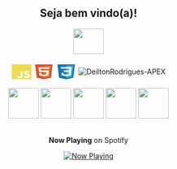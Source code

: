 <div align="center">
<h2> Seja bem vindo(a)!</h2> <img height="50" width="60" src="https://camo.githubusercontent.com/ff34dc3095186fe3529d7766637a9bb7dfb634fb5ed33fdc34e98de1c381db06/68747470733a2f2f7777772e6d75636b6962752e64652f77702d636f6e74656e742f75706c6f6164732f323031382f31302f4f63746f6361742e706e67"  >
<div style="display: inline_block"><br>
  <img align="center" alt="DeiltonRodrigues-Js" height="30" width="40" src="https://raw.githubusercontent.com/devicons/devicon/master/icons/javascript/javascript-plain.svg">
  <img align="center" alt="DeiltonRodrigues-HTML" height="30" width="40" src="https://raw.githubusercontent.com/devicons/devicon/master/icons/html5/html5-original.svg">
  <img align="center" alt="DeiltonRodrigues-CSS" height="30" width="40" src="https://raw.githubusercontent.com/devicons/devicon/master/icons/css3/css3-original.svg">
  <img align="center" alt="DeiltonRodrigues-APEX" height="30" width="40" src="https://encrypted-tbn0.gstatic.com/images?q=tbn:ANd9GcRFeSrulYoNAePi9YSCIrCEIibJqgF0_QCP1w&usqp=CAU">
  
</div>
 </div>
</br>

 <div align="center">
  <a href="https://www.youtube.com/channel/UC7zg2jrvZoZBMApxnGz7fHQ" target="_blank"><img src="https://i.redd.it/3d-youtube-logo-full-video-on-my-channel-v0-ituve6xk0apa1.png?width=1920&format=png&auto=webp&s=c4b090ae1e20b8d1877e4cdf6fb29fe216ed84ce" target="_blank" width="60" height="60"></a>
  <a href="https://www.instagram.com/deiltonrodriguesdrawings/" target="_blank"><img src="https://cdn.pixabay.com/photo/2022/01/26/23/18/instagram-6970242_960_720.jpg" target="_blank" width="60" height="60"></a> 
  <a href = "mailto:deiltonrodrigues@gmail.com"><img src="https://i.pinimg.com/1200x/bd/4f/e2/bd4fe2b3f6f3c9c20eb371b53d6d02c9.jpg" target="_blank" width="60" height="60"></a>
  <a href="https://www.linkedin.com/in/deilton-rodrigues-b8a433140/" target="_blank"><img src="https://encrypted-tbn1.gstatic.com/images?q=tbn:ANd9GcTqn1FP4rKV8U-tfkjHoKF12qtrXzOvuSIlk0DwvqkhdV3EFaw5" target="_blank" width="60" height="60"></a> 
  <a href="https://www.salesforce.com/trailblazer/deiltonrodrigues/" target="_blank"><img src="https://www.awsquality.com/wp-content/uploads/2017/07/Trailhead-e1577700066737.jpg" target="_blank" width="60" height="60"></a> 
</div>
</br>

<div align="center">

**Now Playing** on Spotify

<a href="https://open.spotify.com/user/ibxvywnw08iinjj31twxxx1aq?si=6a421aa730d8488a ">
    <img src="https://i.scdn.co/image/ab67616d0000b273b649be23c5d8ed012d723a13" width="200" height="150" alt="Now Playing">
</a>
</div>
  
